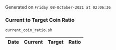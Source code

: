 Generated on `Friday 08-October-2021 at 02:06:36`

### Current to Target Coin Ratio
`current_coin_ratio.sh`

Date|Current|Target|Ratio
---|---|---|---
